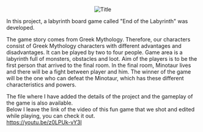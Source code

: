 <p align="center">
  <img src="https://user-images.githubusercontent.com/81514648/153561699-bf39865f-00f1-42e1-afdb-c19efe8bd883.png" alt="Title"/>
</p>

In this project, a labyrinth board game called "End of the Labyrinth" was developed.

The game story comes from Greek Mythology. Therefore, our characters consist of Greek Mythology characters with different advantages and disadvantages. It can be played by two 
to four people. Game area is a labyrinth full of monsters, obstacles and loot. Aim of the players is to be the first person that arrived to the final room. In the final room, Minotaur lives and there will be a fight between player and him. The winner of the game will be the one who can defeat the Minotaur, which has these different characteristics and powers.

The file where I have added the details of the project and the gameplay of the game is also available. </br>
Below I leave the link of the video of this fun game that we shot and edited while playing, you can check it out. </br>
https://youtu.be/z0LPUk-vY3I



